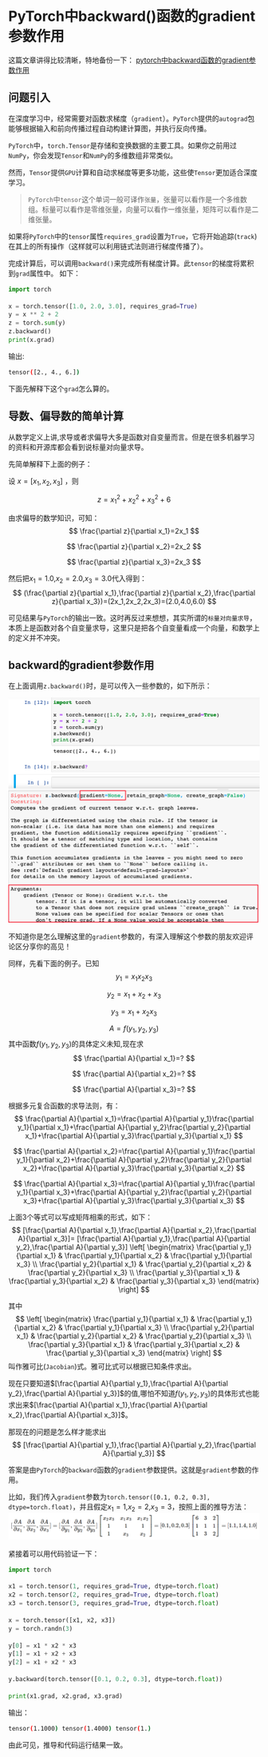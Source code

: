 # PyTorch中backward()函数的gradient参数作用

这篇文章讲得比较清晰，特地备份一下： [pytorch中backward函数的gradient参数作用](https://www.cnblogs.com/zhouyang209117/p/11023160.html)

## 问题引入

在深度学习中，经常需要对函数求梯度（`gradient`）。`PyTorch`提供的`autograd`包能够根据输入和前向传播过程自动构建计算图，并执行反向传播。

`PyTorch`中，`torch.Tensor`是存储和变换数据的主要工具。如果你之前用过`NumPy`，你会发现`Tensor`和`NumPy`的多维数组非常类似。

然而，`Tensor`提供`GPU`计算和自动求梯度等更多功能，这些使`Tensor`更加适合深度学习。

> `PyTorch`中`tensor`这个单词一般可译作`张量`，张量可以看作是一个多维数组。标量可以看作是零维张量，向量可以看作一维张量，矩阵可以看作是二维张量。

如果将`PyTorch`中的`tensor`属性`requires_grad`设置为`True`，它将开始追踪(`track`)在其上的所有操作（这样就可以利用链式法则进行梯度传播了）。  

完成计算后，可以调用`backward()`来完成所有梯度计算。此`tensor`的梯度将累积到`grad`属性中。 如下：
```python
import torch

x = torch.tensor([1.0, 2.0, 3.0], requires_grad=True)
y = x ** 2 + 2
z = torch.sum(y)
z.backward()
print(x.grad)
```
输出:
```bash
tensor([2., 4., 6.])
```
下面先解释下这个`grad`怎么算的。

## 导数、偏导数的简单计算

从数学定义上讲,求导或者求偏导大多是函数对自变量而言。但是在很多机器学习的资料和开源库都会看到说标量对向量求导。 

先简单解释下上面的例子：

设 $x=[x_1,x_2,x_3]$ ，则

$$
z=x_1^2+x_2^2+x_3^2+6
$$

由求偏导的数学知识，可知：
$$
\frac{\partial z}{\partial x_1}=2x_1
$$

$$
\frac{\partial z}{\partial x_2}=2x_2
$$

$$
\frac{\partial z}{\partial x_3}=2x_3
$$

然后把$x_1=1.0$,$x_2=2.0$,$x_3=3.0$代入得到：
$$
(\frac{\partial z}{\partial x_1},\frac{\partial z}{\partial x_2},\frac{\partial z}{\partial x_3})=(2x_1,2x_2,2x_3)=(2.0,4.0,6.0)
$$

可见结果与`PyTorch`的输出一致。这时再反过来想想，其实所谓的`标量对向量求导`，本质上是函数对各个自变量求导，这里只是把各个自变量看成一个向量，和数学上的定义并不冲突。

## backward的gradient参数作用

在上面调用`z.backward()`时，是可以传入一些参数的，如下所示：

![](docs/AI/机器学习/ML/attachments/why-need-gradient-arg-in-pytorch-backward/b40fbb6746ce9d95521fdc94a7605150_MD5.png)

不知道你是怎么理解这里的`gradient`参数的，有深入理解这个参数的朋友欢迎评论区分享你的高见！

同样，先看下面的例子。已知
$$
y_1=x_1x_2x_3
$$

$$
y_2=x_1+x_2+x_3
$$

$$
y_3=x_1+x_2x_3
$$

$$
A=f(y_1,y_2,y_3)
$$
其中函数$f(y_1,y_2,y_3)$的具体定义未知,现在求
$$
\frac{\partial A}{\partial x_1}=?
$$

$$
\frac{\partial A}{\partial x_2}=?
$$

$$
\frac{\partial A}{\partial x_3}=?
$$

根据多元复合函数的求导法则，有：
$$
\frac{\partial A}{\partial x_1}=\frac{\partial A}{\partial y_1}\frac{\partial y_1}{\partial x_1}+\frac{\partial A}{\partial y_2}\frac{\partial y_2}{\partial x_1}+\frac{\partial A}{\partial y_3}\frac{\partial y_3}{\partial x_1}
$$

$$
\frac{\partial A}{\partial x_2}=\frac{\partial A}{\partial y_1}\frac{\partial y_1}{\partial x_2}+\frac{\partial A}{\partial y_2}\frac{\partial y_2}{\partial x_2}+\frac{\partial A}{\partial y_3}\frac{\partial y_3}{\partial x_2}
$$

$$
\frac{\partial A}{\partial x_3}=\frac{\partial A}{\partial y_1}\frac{\partial y_1}{\partial x_3}+\frac{\partial A}{\partial y_2}\frac{\partial y_2}{\partial x_3}+\frac{\partial A}{\partial y_3}\frac{\partial y_3}{\partial x_3}
$$

上面3个等式可以写成矩阵相乘的形式，如下：
$$
[\frac{\partial A}{\partial x_1},\frac{\partial A}{\partial x_2},\frac{\partial A}{\partial x_3}]=
[\frac{\partial A}{\partial y_1},\frac{\partial A}{\partial y_2},\frac{\partial A}{\partial y_3}]
\left[
\begin{matrix}
\frac{\partial y_1}{\partial x_1} & \frac{\partial y_1}{\partial x_2} & \frac{\partial y_1}{\partial x_3}  \\
\frac{\partial y_2}{\partial x_1} & \frac{\partial y_2}{\partial x_2} & \frac{\partial y_2}{\partial x_3}  \\
\frac{\partial y_3}{\partial x_1} & \frac{\partial y_3}{\partial x_2} & \frac{\partial y_3}{\partial x_3}
\end{matrix}
\right]
$$

其中
$$
\left[
\begin{matrix}
\frac{\partial y_1}{\partial x_1} & \frac{\partial y_1}{\partial x_2} & \frac{\partial y_1}{\partial x_3}  \\
\frac{\partial y_2}{\partial x_1} & \frac{\partial y_2}{\partial x_2} & \frac{\partial y_2}{\partial x_3}  \\
\frac{\partial y_3}{\partial x_1} & \frac{\partial y_3}{\partial x_2} & \frac{\partial y_3}{\partial x_3}
\end{matrix}
\right]
$$
叫作雅可比(`Jacobian`)式。雅可比式可以根据已知条件求出。

现在只要知道$[\frac{\partial A}{\partial y_1},\frac{\partial A}{\partial y_2},\frac{\partial A}{\partial y_3}]$的值,哪怕不知道$f(y_1,y_2,y_3)$的具体形式也能求出来$[\frac{\partial A}{\partial x_1},\frac{\partial A}{\partial x_2},\frac{\partial A}{\partial x_3}]$。

那现在的问题是怎么样才能求出
$$
[\frac{\partial A}{\partial y_1},\frac{\partial A}{\partial y_2},\frac{\partial A}{\partial y_3}]
$$

答案是由`PyTorch`的`backward`函数的`gradient`参数提供。这就是`gradient`参数的作用。

比如，我们传入`gradient`参数为`torch.tensor([0.1, 0.2, 0.3], dtype=torch.float)`，并且假定$x_1=1$,$x_2=2$,$x_3=3$，按照上面的推导方法：
![](docs/AI/机器学习/ML/attachments/why-need-gradient-arg-in-pytorch-backward/306a4fb2b0111b4125524530f07beae0_MD5.png)

紧接着可以用代码验证一下：
```python
import torch

x1 = torch.tensor(1, requires_grad=True, dtype=torch.float)
x2 = torch.tensor(2, requires_grad=True, dtype=torch.float)
x3 = torch.tensor(3, requires_grad=True, dtype=torch.float)

x = torch.tensor([x1, x2, x3])
y = torch.randn(3)

y[0] = x1 * x2 * x3
y[1] = x1 + x2 + x3
y[2] = x1 + x2 * x3

y.backward(torch.tensor([0.1, 0.2, 0.3], dtype=torch.float))

print(x1.grad, x2.grad, x3.grad)
```
输出：
```bash
tensor(1.1000) tensor(1.4000) tensor(1.)
```
由此可见，推导和代码运行结果一致。

